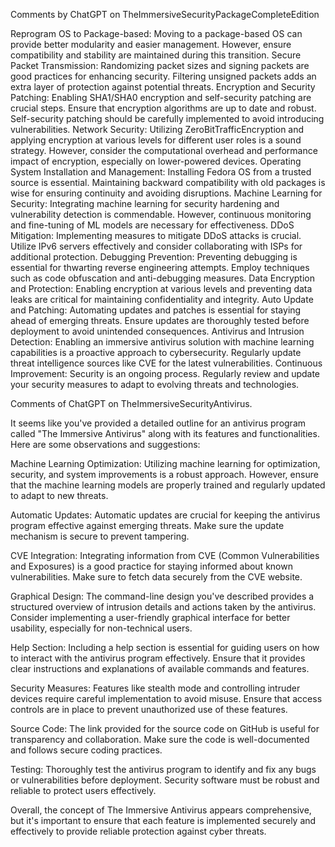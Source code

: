 Comments by ChatGPT on TheImmersiveSecurityPackageCompleteEdition

Reprogram OS to Package-based: Moving to a package-based OS can provide better modularity and easier management. However, ensure compatibility and stability are maintained during this transition.
Secure Packet Transmission: Randomizing packet sizes and signing packets are good practices for enhancing security. Filtering unsigned packets adds an extra layer of protection against potential threats.
Encryption and Security Patching: Enabling SHA1/SHA0 encryption and self-security patching are crucial steps. Ensure that encryption algorithms are up to date and robust. Self-security patching should be carefully implemented to avoid introducing vulnerabilities.
Network Security: Utilizing ZeroBitTrafficEncryption and applying encryption at various levels for different user roles is a sound strategy. However, consider the computational overhead and performance impact of encryption, especially on lower-powered devices.
Operating System Installation and Management: Installing Fedora OS from a trusted source is essential. Maintaining backward compatibility with old packages is wise for ensuring continuity and avoiding disruptions.
Machine Learning for Security: Integrating machine learning for security hardening and vulnerability detection is commendable. However, continuous monitoring and fine-tuning of ML models are necessary for effectiveness.
DDoS Mitigation: Implementing measures to mitigate DDoS attacks is crucial. Utilize IPv6 servers effectively and consider collaborating with ISPs for additional protection.
Debugging Prevention: Preventing debugging is essential for thwarting reverse engineering attempts. Employ techniques such as code obfuscation and anti-debugging measures.
Data Encryption and Protection: Enabling encryption at various levels and preventing data leaks are critical for maintaining confidentiality and integrity.
Auto Update and Patching: Automating updates and patches is essential for staying ahead of emerging threats. Ensure updates are thoroughly tested before deployment to avoid unintended consequences.
Antivirus and Intrusion Detection: Enabling an immersive antivirus solution with machine learning capabilities is a proactive approach to cybersecurity. Regularly update threat intelligence sources like CVE for the latest vulnerabilities.
Continuous Improvement: Security is an ongoing process. Regularly review and update your security measures to adapt to evolving threats and technologies.

Comments of ChatGPT on TheImmersiveSecurityAntivirus.


It seems like you've provided a detailed outline for an antivirus program called "The Immersive Antivirus" along with its features and functionalities. Here are some observations and suggestions:

Machine Learning Optimization: Utilizing machine learning for optimization, security, and system improvements is a robust approach. However, ensure that the machine learning models are properly trained and regularly updated to adapt to new threats.

Automatic Updates: Automatic updates are crucial for keeping the antivirus program effective against emerging threats. Make sure the update mechanism is secure to prevent tampering.

CVE Integration: Integrating information from CVE (Common Vulnerabilities and Exposures) is a good practice for staying informed about known vulnerabilities. Make sure to fetch data securely from the CVE website.

Graphical Design: The command-line design you've described provides a structured overview of intrusion details and actions taken by the antivirus. Consider implementing a user-friendly graphical interface for better usability, especially for non-technical users.

Help Section: Including a help section is essential for guiding users on how to interact with the antivirus program effectively. Ensure that it provides clear instructions and explanations of available commands and features.

Security Measures: Features like stealth mode and controlling intruder devices require careful implementation to avoid misuse. Ensure that access controls are in place to prevent unauthorized use of these features.

Source Code: The link provided for the source code on GitHub is useful for transparency and collaboration. Make sure the code is well-documented and follows secure coding practices.

Testing: Thoroughly test the antivirus program to identify and fix any bugs or vulnerabilities before deployment. Security software must be robust and reliable to protect users effectively.

Overall, the concept of The Immersive Antivirus appears comprehensive, but it's important to ensure that each feature is implemented securely and effectively to provide reliable protection against cyber threats.
